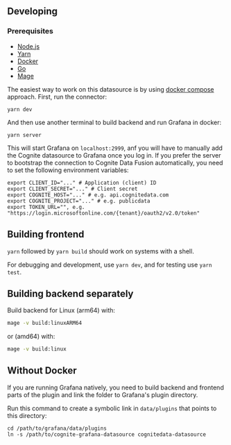 ## Developing

### Prerequisites
- [Node.js](https://nodejs.org/en/download/)
- [Yarn](https://yarnpkg.com/getting-started/install)
- [Docker](https://docs.docker.com/get-docker/)
- [Go](https://golang.org/doc/install)
- [Mage](https://magefile.org/)

The easiest way to work on this datasource is by using [docker compose](./docker-compose.yaml) approach. 
First, run the connector:

```
yarn dev
```

And then use another terminal to build backend and run Grafana in docker:

```
yarn server
```

This will start Grafana on `localhost:2999`, anf you will have to manually add the Cognite datasource to Grafana once you log in.
If you prefer the server to bootstrap the connection to Cognite Data Fusion automatically, you need to set the following environment variables:

```
export CLIENT_ID="..." # Application (client) ID
export CLIENT_SECRET="..." # Client secret
export COGNITE_HOST="..." # e.g. api.cognitedata.com
export COGNITE_PROJECT="..." # e.g. publicdata
export TOKEN_URL="", e.g. "https://login.microsoftonline.com/{tenant}/oauth2/v2.0/token"
```

## Building frontend

`yarn` followed by `yarn build` should work on systems with a shell.

For debugging and development, use `yarn dev`, and for testing use `yarn test`.

## Building backend separately
Build backend for Linux (arm64) with:
```bash
mage -v build:linuxARM64
```
or (amd64) with:
```bash
mage -v build:linux
```

## Without Docker

If you are running Grafana natively, you need to build backend and frontend parts of the plugin and link the folder to Grafana's plugin directory.

Run this command to create a symbolic link
in `data/plugins` that points to this directory:

```shell
cd /path/to/grafana/data/plugins
ln -s /path/to/cognite-grafana-datasource cognitedata-datasource
```
